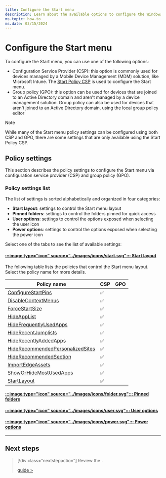 ```yaml
---
title: Configure the Start menu
description: Learn about the available options to configure the Windows Start menu and how to configure them via Configuration Service Providers (CSP) or group policy (GPO).
ms.topic: how-to
ms.date: 03/15/2024
---
```


# Configure the Start menu

To configure the Start menu, you can use one of the following options:

- Configuration Service Provider (CSP): this option is commonly used for devices managed by a Mobile Device Management (MDM) solution, like Microsoft Intune. The [Start Policy CSP][WIN-1] is used to configure the Start menu.
- Group policy (GPO): this option can be used for devices that are joined to an Active Directory domain and aren't managed by a device management solution. Group policy can also be used for devices that aren't joined to an Active Directory domain, using the local group policy editor

> [!NOTE]
> While many of the Start menu policy settings can be configured using both CSP and GPO, there are some settings that are only available using the Start Policy CSP.

## Policy settings

This section describes the policy settings to configure the Start menu via configuration service provider (CSP) and group policy (GPO).

### Policy settings list

The list of settings is sorted alphabetically and organized in four categories:

- **Start layout**: settings to control the Start menu layout
- **Pinned folders**: settings to control the folders pinned for quick access
- **User options**: settings to control the options exposed when selecting the user icon
- **Power options**: settings to control the options exposed when selecting the power icon

Select one of the tabs to see the list of available settings:

#### [:::image type="icon" source="../images/icons/start.svg"::: **Start layout**](#tab/start)

The following table lists the policies that control the Start menu layout. Select the policy name for more details.

|Policy name| CSP | GPO |
|-|-|-|
|[ConfigureStartPins](/windows/client-management/mdm/policy-csp-start#configurestartpins)|✅||
|[DisableContextMenus](/windows/client-management/mdm/policy-csp-start#disablecontextmenus)|✅||
|[ForceStartSize](/windows/client-management/mdm/policy-csp-start#forcestartsize)|✅||
|[HideAppList](/windows/client-management/mdm/policy-csp-start#hideapplist)|✅||
|[HideFrequentlyUsedApps](/windows/client-management/mdm/policy-csp-start#hidefrequentlyusedapps)|✅||
|[HideRecentJumplists](/windows/client-management/mdm/policy-csp-start#hiderecentjumplists)|✅||
|[HideRecentlyAddedApps](/windows/client-management/mdm/policy-csp-start#hiderecentlyaddedapps)|✅||
|[HideRecommendedPersonalizedSites](/windows/client-management/mdm/policy-csp-start#hiderecommendedpersonalizedsites)|✅||
|[HideRecommendedSection](/windows/client-management/mdm/policy-csp-start#hiderecommendedsection)|✅||
|[ImportEdgeAssets](/windows/client-management/mdm/policy-csp-start#importedgeassets)|✅||
|[ShowOrHideMostUsedApps](/windows/client-management/mdm/policy-csp-start#showorhidemostusedapps)|✅||
|[StartLayout](/windows/client-management/mdm/policy-csp-start#startlayout)|✅||


#### [:::image type="icon" source="../images/icons/folder.svg"::: **Pinned folders**](#tab/folders)

#### [:::image type="icon" source="../images/icons/user.svg"::: **User options**](#tab/user)

#### [:::image type="icon" source="../images/icons/power.svg"::: **Power options**](#tab/power)

---

## Next steps

> [!div class="nextstepaction"]
> Review the .
>
>
> [guide >](guide.md)

<!--links-->

[WIN-1]: /windows/client-management/mdm/policy-csp-start


<!--

## Start

[ConfigureStartPins](/windows/client-management/mdm/policy-csp-start#configurestartpins)
[DisableContextMenus](/windows/client-management/mdm/policy-csp-start#disablecontextmenus)
[ForceStartSize](/windows/client-management/mdm/policy-csp-start#forcestartsize)
[HideAppList](/windows/client-management/mdm/policy-csp-start#hideapplist)
[HideFrequentlyUsedApps](/windows/client-management/mdm/policy-csp-start#hidefrequentlyusedapps)
[HideRecentJumplists](/windows/client-management/mdm/policy-csp-start#hiderecentjumplists)
[HideRecentlyAddedApps](/windows/client-management/mdm/policy-csp-start#hiderecentlyaddedapps)
[HideRecommendedPersonalizedSites](/windows/client-management/mdm/policy-csp-start#hiderecommendedpersonalizedsites)
[HideRecommendedSection](/windows/client-management/mdm/policy-csp-start#hiderecommendedsection)
[ImportEdgeAssets](/windows/client-management/mdm/policy-csp-start#importedgeassets)
[ShowOrHideMostUsedApps](/windows/client-management/mdm/policy-csp-start#showorhidemostusedapps)
[StartLayout](/windows/client-management/mdm/policy-csp-start#startlayout)

### Pinned folders

[AllowPinnedFolderDocuments](/windows/client-management/mdm/policy-csp-start#allowpinnedfolderdocuments)
[AllowPinnedFolderDownloads](/windows/client-management/mdm/policy-csp-start#allowpinnedfolderdownloads)
[AllowPinnedFolderFileExplorer](/windows/client-management/mdm/policy-csp-start#allowpinnedfolderfileexplorer)
[AllowPinnedFolderHomeGroup](/windows/client-management/mdm/policy-csp-start#allowpinnedfolderhomegroup)
[AllowPinnedFolderMusic](/windows/client-management/mdm/policy-csp-start#allowpinnedfoldermusic)
[AllowPinnedFolderNetwork](/windows/client-management/mdm/policy-csp-start#allowpinnedfoldernetwork)
[AllowPinnedFolderPersonalFolder](/windows/client-management/mdm/policy-csp-start#allowpinnedfolderpersonalfolder)
[AllowPinnedFolderPictures](/windows/client-management/mdm/policy-csp-start#allowpinnedfolderpictures)
[AllowPinnedFolderSettings](/windows/client-management/mdm/policy-csp-start#allowpinnedfoldersettings)
[AllowPinnedFolderVideos](/windows/client-management/mdm/policy-csp-start#allowpinnedfoldervideos)

### User

[HideChangeAccountSettings](/windows/client-management/mdm/policy-csp-start#hidechangeaccountsettings)
[HideLock](/windows/client-management/mdm/policy-csp-start#hidelock)
[HideSignOut](/windows/client-management/mdm/policy-csp-start#hidesignout)
[HideSwitchAccount](/windows/client-management/mdm/policy-csp-start#hideswitchaccount)
[HideUserTile](/windows/client-management/mdm/policy-csp-start#hideusertile)

### Power

[HideHibernate](/windows/client-management/mdm/policy-csp-start#hidehibernate)
[HidePowerButton](/windows/client-management/mdm/policy-csp-start#hidepowerbutton)
[HideRestart](/windows/client-management/mdm/policy-csp-start#hiderestart)
[HideShutDown](/windows/client-management/mdm/policy-csp-start#hideshutdown)
[HideSleep](/windows/client-management/mdm/policy-csp-start#hidesleep)

## Taskbar

[DisableControlCenter](/windows/client-management/mdm/policy-csp-start#disablecontrolcenter)
[DisableEditingQuickSettings](/windows/client-management/mdm/policy-csp-start#disableeditingquicksettings)
[HidePeopleBar](/windows/client-management/mdm/policy-csp-start#hidepeoplebar)
[HideTaskViewButton](/windows/client-management/mdm/policy-csp-start#hidetaskviewbutton)
[NoPinningToTaskbar](/windows/client-management/mdm/policy-csp-start#nopinningtotaskbar)
[SimplifyQuickSettings](/windows/client-management/mdm/policy-csp-start#simplifyquicksettings)
>
